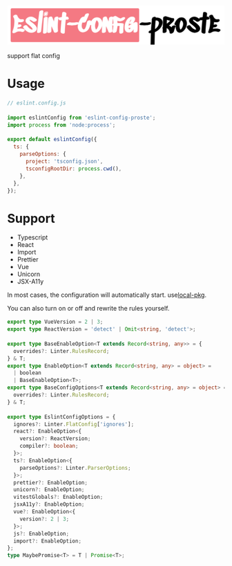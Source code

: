 <img src="https://raw.githubusercontent.com/xyhxx/program_preview/master/logo/eslint-config.png" />

support flat config

# Usage

```js
// eslint.config.js

import eslintConfig from 'eslint-config-proste';
import process from 'node:process';

export default eslintConfig({
  ts: {
    parseOptions: {
      project: 'tsconfig.json',
      tsconfigRootDir: process.cwd(),
    },
  },
});
```

# Support

- Typescript
- React
- Import
- Prettier
- Vue
- Unicorn
- JSX-A11y

In most cases, the configuration will automatically start.
use[local-pkg](https://www.npmjs.com/package/local-pkg).

You can also turn on or off and rewrite the rules yourself.

```ts
export type VueVersion = 2 | 3;
export type ReactVersion = 'detect' | Omit<string, 'detect'>;

export type BaseEnableOption<T extends Record<string, any>> = {
  overrides?: Linter.RulesRecord;
} & T;
export type EnableOption<T extends Record<string, any> = object> =
  | boolean
  | BaseEnableOption<T>;
export type BaseConfigOptions<T extends Record<string, any> = object> = {
  overrides?: Linter.RulesRecord;
} & T;

export type EslintConfigOptions = {
  ignores?: Linter.FlatConfig['ignores'];
  react?: EnableOption<{
    version?: ReactVersion;
    compiler?: boolean;
  }>;
  ts?: EnableOption<{
    parseOptions?: Linter.ParserOptions;
  }>;
  prettier?: EnableOption;
  unicorn?: EnableOption;
  vitestGlobals?: EnableOption;
  jsxA11y?: EnableOption;
  vue?: EnableOption<{
    version?: 2 | 3;
  }>;
  js?: EnableOption;
  import?: EnableOption;
};
type MaybePromise<T> = T | Promise<T>;
```
